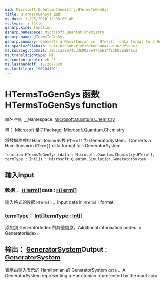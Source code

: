 ```yaml
---
uid: Microsoft.Quantum.Chemistry.HTermsToGenSys
title: HTermsToGenSys 函数
ms.date: 11/25/2020 12:00:00 AM
ms.topic: article
qsharp.kind: function
qsharp.namespace: Microsoft.Quantum.Chemistry
qsharp.name: HTermsToGenSys
qsharp.summary: Converts a Hamiltonian in `HTerm[]` data format to a GeneratorSystem.
ms.openlocfilehash: 936e1bcc58b2f1af3bdb606884128c38d2f58867
ms.sourcegitcommit: a87c1aa8e7453360025e47ba614f25b02ea84ec3
ms.translationtype: MT
ms.contentlocale: zh-CN
ms.lasthandoff: 11/26/2020
ms.locfileid: "96204107"
---
```

# <a name="htermstogensys-function"></a><span data-ttu-id="6831b-102">HTermsToGenSys 函数</span><span class="sxs-lookup"><span data-stu-id="6831b-102">HTermsToGenSys function</span></span>

<span data-ttu-id="6831b-103">命名空间 [：](xref:Microsoft.Quantum.Chemistry)</span><span class="sxs-lookup"><span data-stu-id="6831b-103">Namespace: [Microsoft.Quantum.Chemistry](xref:Microsoft.Quantum.Chemistry)</span></span>

<span data-ttu-id="6831b-104">包： [Microsoft 量子](https://nuget.org/packages/Microsoft.Quantum.Chemistry)</span><span class="sxs-lookup"><span data-stu-id="6831b-104">Package: [Microsoft.Quantum.Chemistry](https://nuget.org/packages/Microsoft.Quantum.Chemistry)</span></span>


<span data-ttu-id="6831b-105">将数据格式的 Hamiltonian 转换 `HTerm[]` 为 GeneratorSystem。</span><span class="sxs-lookup"><span data-stu-id="6831b-105">Converts a Hamiltonian in `HTerm[]` data format to a GeneratorSystem.</span></span>

```qsharp
function HTermsToGenSys (data : Microsoft.Quantum.Chemistry.HTerm[], termType : Int[]) : Microsoft.Quantum.Simulation.GeneratorSystem
```


## <a name="input"></a><span data-ttu-id="6831b-106">输入</span><span class="sxs-lookup"><span data-stu-id="6831b-106">Input</span></span>

### <a name="data--hterm"></a><span data-ttu-id="6831b-107">数据： [HTerm](xref:Microsoft.Quantum.Chemistry.HTerm)[]</span><span class="sxs-lookup"><span data-stu-id="6831b-107">data : [HTerm](xref:Microsoft.Quantum.Chemistry.HTerm)[]</span></span>

<span data-ttu-id="6831b-108">输入格式的数据 `HTerm[]` 。</span><span class="sxs-lookup"><span data-stu-id="6831b-108">Input data in `HTerm[]` format.</span></span>


### <a name="termtype--int"></a><span data-ttu-id="6831b-109">termType： [Int](xref:microsoft.quantum.lang-ref.int)[]</span><span class="sxs-lookup"><span data-stu-id="6831b-109">termType : [Int](xref:microsoft.quantum.lang-ref.int)[]</span></span>

<span data-ttu-id="6831b-110">添加到 GeneratorIndex 的其他信息。</span><span class="sxs-lookup"><span data-stu-id="6831b-110">Additional information added to GeneratorIndex.</span></span>



## <a name="output--generatorsystem"></a><span data-ttu-id="6831b-111">输出： [GeneratorSystem](xref:Microsoft.Quantum.Simulation.GeneratorSystem)</span><span class="sxs-lookup"><span data-stu-id="6831b-111">Output : [GeneratorSystem](xref:Microsoft.Quantum.Simulation.GeneratorSystem)</span></span>

<span data-ttu-id="6831b-112">表示由输入表示的 Hamiltonian 的 GeneratorSystem `data` 。</span><span class="sxs-lookup"><span data-stu-id="6831b-112">A GeneratorSystem representing a Hamiltonian represented by the input `data`.</span></span>